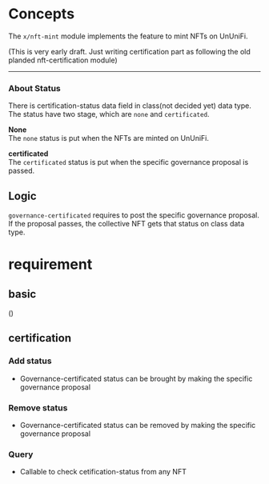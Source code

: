 # Concepts

The `x/nft-mint` module implements the feature to mint NFTs on UnUniFi.

(This is very early draft. Just writing certification part as following the old planded nft-certification module)    

      
          
---     
### About Status
There is certification-status data field in class(not decided yet) data type.
The status have two stage, which are `none` and `certificated`.

**None**   
The `none` status is put when the NFTs are minted on UnUniFi.

**certificated**   
The `certificated` status is put when the specific governance proposal is passed.

## Logic   
   
`governance-certificated` requires to post the specific governance proposal. If the proposal passes, the collective NFT gets that status on class data type.


# requirement

## basic
()

## certification

### Add status

- Governance-certificated status can be brought by making the specific governance proposal   
    

### Remove status

- Governance-certificated status can be removed by making the specific governance proposal

### Query

- Callable to check cetification-status from any NFT